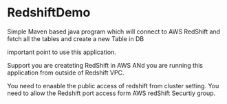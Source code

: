 # RedshiftDemo
Simple Maven based java program which will connect to AWS RedShift and fetch all the tables and create a new Table in DB


important point to use this application.

Support you are createting RedShift in AWS ANd you are running this application from outside of Redshift VPC.

You need to enaable the public access of redshift from cluster setting.
You need to allow the Redshift port access form AWS redShift Securtiy group.
